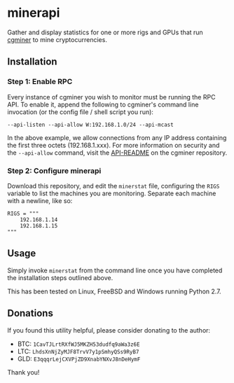 # minerapi
Gather and display statistics for one or more rigs and GPUs that run 
[cgminer](https://github.com/ckolivas/cgminer) to mine cryptocurrencies.

## Installation
### Step 1: Enable RPC
Every instance of cgminer you wish to monitor must be running the RPC API.
To enable it, append the following to cgminer's command line invocation (or
the config file / shell script you run):

```
--api-listen --api-allow W:192.168.1.0/24 --api-mcast
```

In the above example, we allow connections from any IP address containing the
first three octets (192.168.1.xxx). For more information on security and the
`--api-allow` command, visit the [API-README](https://github.com/ckolivas/cgminer/blob/master/API-README)
on the cgminer repository.

### Step 2: Configure minerapi
Download this repository, and edit the `minerstat` file, configuring the `RIGS`
variable to list the machines you are monitoring. Separate each machine with
a newline, like so:

```
RIGS = """
    192.168.1.14
    192.168.1.15
"""
```

## Usage
Simply invoke `minerstat` from the command line once you have completed
the installation steps outlined above.

This has been tested on Linux, FreeBSD and Windows running Python 2.7.

## Donations
If you found this utility helpful, please consider donating to the author:

+ BTC: `1CavTJLrtRXfWJ5MKZH53dudfq9aWa3z6E`
+ LTC: `LhdsXnNjZyMJF8TrvV7y1pSmhyQSs9RyB7`
+ GLD: `E3qqqrLejCXVPjZD9XnabYNXvJ8nDeHymF`

Thank you!
